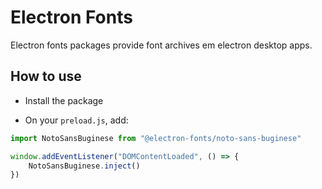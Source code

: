 # Electron Fonts

Electron fonts packages provide font archives em electron desktop apps.

## How to use

* Install the package

* On your `preload.js`, add:

```ts
import NotoSansBuginese from "@electron-fonts/noto-sans-buginese"

window.addEventListener("DOMContentLoaded", () => {
    NotoSansBuginese.inject()
})
```